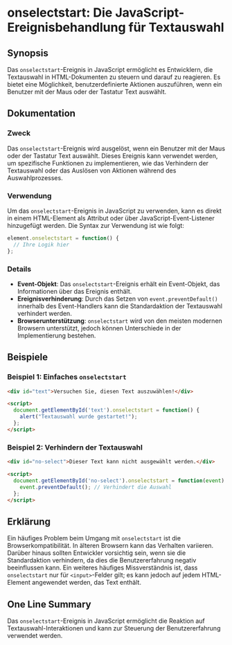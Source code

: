 <!--
Meta Description: # onselectstart: Die JavaScript-Ereignisbehandlung für Textauswahl ## Synopsis Das `onselectstart`-Ereignis in JavaScript ermöglicht es Entwicklern, d...
Meta Keywords: onselectstart, das, die, der, kann
-->

# onselectstart: Die JavaScript-Ereignisbehandlung für Textauswahl

## Synopsis
Das `onselectstart`-Ereignis in JavaScript ermöglicht es Entwicklern, die Textauswahl in HTML-Dokumenten zu steuern und darauf zu reagieren. Es bietet eine Möglichkeit, benutzerdefinierte Aktionen auszuführen, wenn ein Benutzer mit der Maus oder der Tastatur Text auswählt.

## Dokumentation
### Zweck
Das `onselectstart`-Ereignis wird ausgelöst, wenn ein Benutzer mit der Maus oder der Tastatur Text auswählt. Dieses Ereignis kann verwendet werden, um spezifische Funktionen zu implementieren, wie das Verhindern der Textauswahl oder das Auslösen von Aktionen während des Auswahlprozesses.

### Verwendung
Um das `onselectstart`-Ereignis in JavaScript zu verwenden, kann es direkt in einem HTML-Element als Attribut oder über JavaScript-Event-Listener hinzugefügt werden. Die Syntax zur Verwendung ist wie folgt:

```javascript
element.onselectstart = function() {
  // Ihre Logik hier
};
```

### Details
- **Event-Objekt**: Das `onselectstart`-Ereignis erhält ein Event-Objekt, das Informationen über das Ereignis enthält.
- **Ereignisverhinderung**: Durch das Setzen von `event.preventDefault()` innerhalb des Event-Handlers kann die Standardaktion der Textauswahl verhindert werden.
- **Browserunterstützung**: `onselectstart` wird von den meisten modernen Browsern unterstützt, jedoch können Unterschiede in der Implementierung bestehen.

## Beispiele
### Beispiel 1: Einfaches `onselectstart`
```html
<div id="text">Versuchen Sie, diesen Text auszuwählen!</div>

<script>
  document.getElementById('text').onselectstart = function() {
    alert("Textauswahl wurde gestartet!");
  };
</script>
```

### Beispiel 2: Verhindern der Textauswahl
```html
<div id="no-select">Dieser Text kann nicht ausgewählt werden.</div>

<script>
  document.getElementById('no-select').onselectstart = function(event) {
    event.preventDefault(); // Verhindert die Auswahl
  };
</script>
```

## Erklärung
Ein häufiges Problem beim Umgang mit `onselectstart` ist die Browserkompatibilität. In älteren Browsern kann das Verhalten variieren. Darüber hinaus sollten Entwickler vorsichtig sein, wenn sie die Standardaktion verhindern, da dies die Benutzererfahrung negativ beeinflussen kann. Ein weiteres häufiges Missverständnis ist, dass `onselectstart` nur für `<input>`-Felder gilt; es kann jedoch auf jedem HTML-Element angewendet werden, das Text enthält.

## One Line Summary
Das `onselectstart`-Ereignis in JavaScript ermöglicht die Reaktion auf Textauswahl-Interaktionen und kann zur Steuerung der Benutzererfahrung verwendet werden.